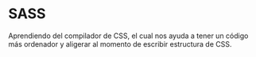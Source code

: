 # SASS
Aprendiendo del compilador de CSS, el cual nos ayuda a tener un código más ordenador y aligerar al momento de escribir estructura de CSS. 
